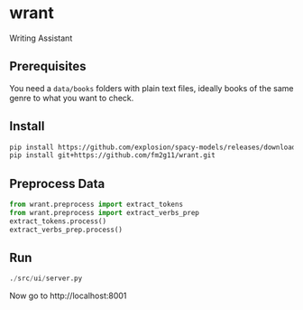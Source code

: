 # wrant
Writing Assistant

## Prerequisites
You need a `data/books` folders with plain text files, ideally books of the same genre to what you want to check.

## Install

```bash
pip install https://github.com/explosion/spacy-models/releases/download/en_core_web_sm-2.0.0/en_core_web_sm-2.0.0.tar.gz
pip install git+https://github.com/fm2g11/wrant.git
```

## Preprocess Data

```python
from wrant.preprocess import extract_tokens
from wrant.preprocess import extract_verbs_prep
extract_tokens.process()
extract_verbs_prep.process()
```

## Run
```python
./src/ui/server.py
```

Now go to http://localhost:8001

